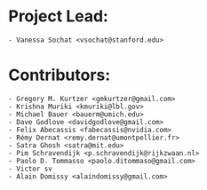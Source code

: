 # Project Lead:

    - Vanessa Sochat <vsochat@stanford.edu>

# Contributors:

    - Gregory M. Kurtzer <gmkurtzer@gmail.com>
    - Krishna Muriki <kmuriki@lbl.gov>
    - Michael Bauer <bauerm@umich.edu>
    - Dave Godlove <davidgodlove@gmail.com>
    - Felix Abecassis <fabecassis@nvidia.com>
    - Rémy Dernat <remy.dernat@umontpellier.fr>
    - Satra Ghosh <satra@mit.edu>
    - Pim Schravendijk <p.schravendijk@rijkzwaan.nl>
    - Paolo D. Tommasso <paolo.ditommaso@gmail.com>
    - Victor sv
    - Alain Domissy <alaindomissy@gmail.com>
